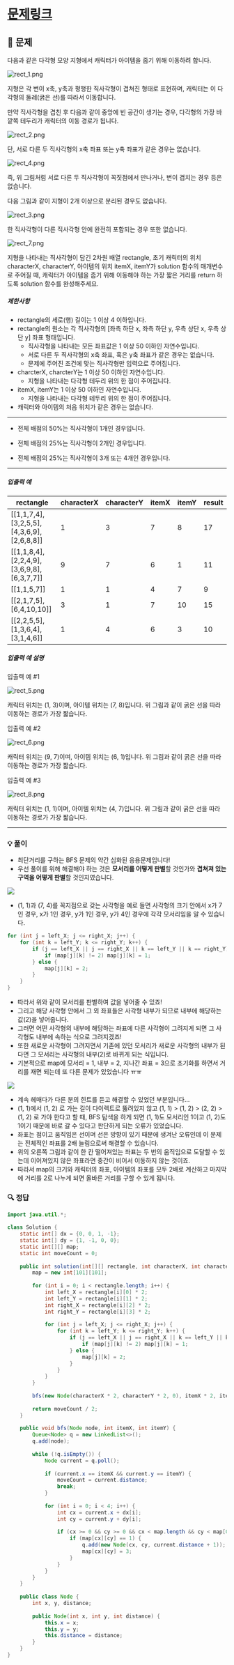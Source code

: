 # [문제링크](https://school.programmers.co.kr/learn/courses/30/lessons/87694)

## 📝 문제

다음과 같은 다각형 모양 지형에서 캐릭터가 아이템을 줍기 위해 이동하려 합니다.

![rect_1.png](https://grepp-programmers.s3.ap-northeast-2.amazonaws.com/files/production/9b96b07f-72db-4b1c-bd7a-6a9c9b8d0dc6/rect_1.png)

지형은 각 변이 x축, y축과 평행한 직사각형이 겹쳐진 형태로 표현하며, 캐릭터는 이 다각형의 둘레(굵은 선)를 따라서 이동합니다.

만약 직사각형을 겹친 후 다음과 같이 중앙에 빈 공간이 생기는 경우, 다각형의 가장 바깥쪽 테두리가 캐릭터의 이동 경로가 됩니다.

![rect_2.png](https://grepp-programmers.s3.ap-northeast-2.amazonaws.com/files/production/38b0739b-8dd8-40d8-ac44-c71678d28d07/rect_2.png)

단, 서로 다른 두 직사각형의 x축 좌표 또는 y축 좌표가 같은 경우는 없습니다.

![rect_4.png](https://grepp-programmers.s3.ap-northeast-2.amazonaws.com/files/production/ec976181-987e-494e-bb2d-0615ce16252f/rect_4.png)

즉, 위 그림처럼 서로 다른 두 직사각형이 꼭짓점에서 만나거나, 변이 겹치는 경우 등은 없습니다.

다음 그림과 같이 지형이 2개 이상으로 분리된 경우도 없습니다.

![rect_3.png](https://grepp-programmers.s3.ap-northeast-2.amazonaws.com/files/production/7eda8d92-ebe0-4b5f-bd15-0c9dc7af3a3e/rect_3.png)

한 직사각형이 다른 직사각형 안에 완전히 포함되는 경우 또한 없습니다.

![rect_7.png](https://grepp-programmers.s3.ap-northeast-2.amazonaws.com/files/production/1e178b0d-6580-4981-aae3-dd82a1b95362/rect_7.png)

지형을 나타내는 직사각형이 담긴 2차원 배열 rectangle, 초기 캐릭터의 위치 characterX, characterY, 아이템의 위치 itemX, itemY가 solution 함수의 매개변수로 주어질 때, 캐릭터가 아이템을 줍기 위해 이동해야 하는 가장 짧은 거리를 return 하도록 solution 함수를 완성해주세요.

##### 제한사항

- rectangle의 세로(행) 길이는 1 이상 4 이하입니다.
- rectangle의 원소는 각 직사각형의 [좌측 하단 x, 좌측 하단 y, 우측 상단 x, 우측 상단 y] 좌표 형태입니다.
    - 직사각형을 나타내는 모든 좌표값은 1 이상 50 이하인 자연수입니다.
    - 서로 다른 두 직사각형의 x축 좌표, 혹은 y축 좌표가 같은 경우는 없습니다.
    - 문제에 주어진 조건에 맞는 직사각형만 입력으로 주어집니다.
- charcterX, charcterY는 1 이상 50 이하인 자연수입니다.
    - 지형을 나타내는 다각형 테두리 위의 한 점이 주어집니다.
- itemX, itemY는 1 이상 50 이하인 자연수입니다.
    - 지형을 나타내는 다각형 테두리 위의 한 점이 주어집니다.
- 캐릭터와 아이템의 처음 위치가 같은 경우는 없습니다.

---

- 전체 배점의 50%는 직사각형이 1개인 경우입니다.  
    
- 전체 배점의 25%는 직사각형이 2개인 경우입니다.  
    
- 전체 배점의 25%는 직사각형이 3개 또는 4개인 경우입니다.  
    

---

##### 입출력 예

|rectangle|characterX|characterY|itemX|itemY|result|
|---|---|---|---|---|---|
|[[1,1,7,4],[3,2,5,5],[4,3,6,9],[2,6,8,8]]|1|3|7|8|17|
|[[1,1,8,4],[2,2,4,9],[3,6,9,8],[6,3,7,7]]|9|7|6|1|11|
|[[1,1,5,7]]|1|1|4|7|9|
|[[2,1,7,5],[6,4,10,10]]|3|1|7|10|15|
|[[2,2,5,5],[1,3,6,4],[3,1,4,6]]|1|4|6|3|10|

##### 입출력 예 설명

입출력 예 #1

![rect_5.png](https://grepp-programmers.s3.ap-northeast-2.amazonaws.com/files/production/7b89552b-f7b6-47e7-8bbd-deaf01907f70/rect_5.png)

캐릭터 위치는 (1, 3)이며, 아이템 위치는 (7, 8)입니다. 위 그림과 같이 굵은 선을 따라 이동하는 경로가 가장 짧습니다.

입출력 예 #2

![rect_6.png](https://grepp-programmers.s3.ap-northeast-2.amazonaws.com/files/production/ac6911d0-e386-472b-a109-2542214c8d6b/rect_6.png)

캐릭터 위치는 (9, 7)이며, 아이템 위치는 (6, 1)입니다. 위 그림과 같이 굵은 선을 따라 이동하는 경로가 가장 짧습니다.

입출력 예 #3

![rect_8.png](https://grepp-programmers.s3.ap-northeast-2.amazonaws.com/files/production/9c47ca5c-df4b-4b2e-8c5b-faf0815de665/rect_8.png)

캐릭터 위치는 (1, 1)이며, 아이템 위치는 (4, 7)입니다. 위 그림과 같이 굵은 선을 따라 이동하는 경로가 가장 짧습니다.

---

### 💡 풀이

- 최단거리를 구하는 BFS 문제의 약간 심화된 응용문제입니다!
- 우선 풀이를 위해 해결해야 하는 것은 **모서리를 어떻게 판별**할 것인가와 **겹쳐져 있는 구역을 어떻게 판별**할 것인지였습니다.

![](https://img1.daumcdn.net/thumb/R1280x0/?scode=mtistory2&fname=https%3A%2F%2Fblog.kakaocdn.net%2Fdn%2Fchi9iC%2Fbtsy9QKN157%2FEC18sC8EIvJkKoUmK3hRo0%2Fimg.png)

- (1, 1)과 (7, 4)를 꼭지점으로 갖는 사각형을 예로 들면 사각형의 크기 안에서 x가 7인 경우, x가 1인 경우, y가 1인 경우, y가 4인 경우에 각각 모서리임을 알 수 있습니다.

```java
for (int j = left_X; j <= right_X; j++) {
	for (int k = left_Y; k <= right_Y; k++) {
		if (j == left_X || j == right_X || k == left_Y || k == right_Y) {
			if (map[j][k] != 2) map[j][k] = 1;
		} else {
			map[j][k] = 2;
		}
	}
}
```

- 따라서 위와 같이 모서리를 판별하여 값을 넣어줄 수 있죠!
- 그리고 해당 사각형 안에서 그 외 좌표들은 사각형 내부가 되므로 내부에 해당하는 값(2)을 넣어줍니다.
- 그러면 어떤 사각형의 내부에 해당하는 좌표에 다른 사각형이 그려지게 되면 그 사각형도 내부에 속하는 식으로 그려지겠죠!
- 또한 새로운 사각형이 그려지면서 기존에 있던 모서리가 새로운 사각형의 내부가 된다면 그 모서리는 사각형의 내부(2)로 바뀌게 되는 식입니다.
- 기본적으로 map에 모서리 = 1, 내부 = 2, 지나간 좌표 = 3으로 초기화를 하면서 거리를 재면 되는데 또 다른 문제가 있었습니다 ㅠㅠ

![](https://img1.daumcdn.net/thumb/R1280x0/?scode=mtistory2&fname=https%3A%2F%2Fblog.kakaocdn.net%2Fdn%2FcvfwIU%2Fbtszde4OiIV%2FChnCdSjByqfDQLRvG7NEvK%2Fimg.png)

- 계속 헤매다가 다른 분의 힌트를 듣고 해결할 수 있었던 부분입니다...
- (1, 1)에서 (1, 2) 로 가는 길이 다이렉트로 뚫려있지 않고 (1, 1) > (1, 2) > (2, 2) > (1, 2) 로 가야 한다고 할 때, BFS 탐색을 하게 되면 (1, 1)도 모서리인 1이고 (1, 2)도 1이기 때문에 바로 갈 수 있다고 판단하게 되는 오류가 있었습니다.
- 좌표는 점이고 움직임은 선이며 선은 방향이 있기 때문에 생겨난 오류인데 이 문제는 전체적인 좌표를 2배 늘림으로써 해결할 수 있습니다.
- 위의 오른쪽 그림과 같이 한 칸 떨어져있는 좌표는 두 번의 움직임으로 도달할 수 있는데 이어져있지 않은 좌표라면 중간이 비어서 이동하지 않는 것이죠.
- 따라서 map의 크기와 캐릭터의 좌표, 아이템의 좌표를 모두 2배로 계산하고 마지막에 거리를 2로 나누게 되면 올바른 거리를 구할 수 있게 됩니다.

### 🔍 정답

```java
import java.util.*;

class Solution {
    static int[] dx = {0, 0, 1, -1};
    static int[] dy = {1, -1, 0, 0};
    static int[][] map;
    static int moveCount = 0;
    
    public int solution(int[][] rectangle, int characterX, int characterY, int itemX, int itemY) {
        map = new int[101][101];
        
        for (int i = 0; i < rectangle.length; i++) {
            int left_X = rectangle[i][0] * 2;
            int left_Y = rectangle[i][1] * 2;
            int right_X = rectangle[i][2] * 2;
            int right_Y = rectangle[i][3] * 2;
            
            for (int j = left_X; j <= right_X; j++) {
                for (int k = left_Y; k <= right_Y; k++) {
                    if (j == left_X || j == right_X || k == left_Y || k == right_Y) {
                        if (map[j][k] != 2) map[j][k] = 1;
                    } else {
                        map[j][k] = 2;
                    }
                }
            }
        }
        
        bfs(new Node(characterX * 2, characterY * 2, 0), itemX * 2, itemY * 2);
        
        return moveCount / 2;
    }
    
    public void bfs(Node node, int itemX, int itemY) {
        Queue<Node> q = new LinkedList<>();
        q.add(node);
        
        while (!q.isEmpty()) {
            Node current = q.poll();
            
            if (current.x == itemX && current.y == itemY) {
                moveCount = current.distance;
                break;
            }
            
            for (int i = 0; i < 4; i++) {
                int cx = current.x + dx[i];
                int cy = current.y + dy[i];
                
                if (cx >= 0 && cy >= 0 && cx < map.length && cy < map[0].length) {
                    if (map[cx][cy] == 1) {
                        q.add(new Node(cx, cy, current.distance + 1));
                        map[cx][cy] = 3;
                    }
                }
            }
        }
    }
    
    public class Node {
        int x, y, distance;
        
        public Node(int x, int y, int distance) {
            this.x = x;
            this.y = y;
            this.distance = distance;
        }
    }
}
```
